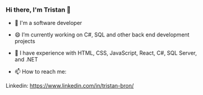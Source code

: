 ### Hi there, I'm Tristan 👋

- 🌱 I'm a software developer

- 😄 I’m currently working on C#, SQL and other back end development projects

- 🔭 I have experience with HTML, CSS, JavaScript, React, C#, SQL Server, and .NET

- 📫 How to reach me: 

Linkedin: https://www.linkedin.com/in/tristan-bron/

<!--
**tbronny/tbronny** is a ✨ _special_ ✨ repository because its `README.md` (this file) appears on your GitHub profile.

Here are some ideas to get you started:

- 🔭 I’m currently working on ...
- 🌱 I’m currently learning ...
- 👯 I’m looking to collaborate on ...
- 🤔 I’m looking for help with ...
- 💬 Ask me about ...
- 📫 How to reach me: ...
- 😄 Pronouns: ...
- ⚡ Fun fact: ...
-->
